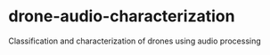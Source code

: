 # drone-audio-characterization
Classification and characterization of drones using audio processing
